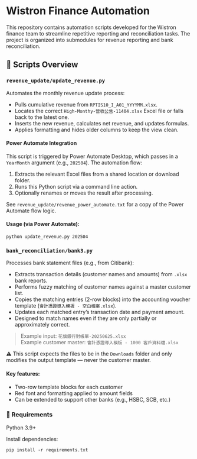 # Wistron Finance Automation

This repository contains automation scripts developed for the Wistron finance team to streamline repetitive reporting and reconciliation tasks. The project is organized into submodules for revenue reporting and bank reconciliation.


## 🔧 Scripts Overview

### `revenue_update/update_revenue.py`

Automates the monthly revenue update process:

- Pulls cumulative revenue from `RPTIS10_I_A01_YYYYMM.xlsx`.
- Locates the correct `High-Monthy-營收公告-11404.xlsx` Excel file or falls back to the latest one.
- Inserts the new revenue, calculates net revenue, and updates formulas.
- Applies formatting and hides older columns to keep the view clean.

#### Power Automate Integration

This script is triggered by Power Automate Desktop, which passes in a `YearMonth` argument (e.g., `202504`). The automation flow:

1. Extracts the relevant Excel files from a shared location or download folder.
2. Runs this Python script via a command line action.
3. Optionally renames or moves the result after processing.

See `revenue_update/revenue_power_automate.txt` for a copy of the Power Automate flow logic.

#### Usage (via Power Automate):
```
python update_revenue.py 202504
```

### `bank_reconciliation/bank3.py`

Processes bank statement files (e.g., from Citibank):

- Extracts transaction details (customer names and amounts) from `.xlsx` bank reports.
- Performs fuzzy matching of customer names against a master customer list.
- Copies the matching entries (2-row blocks) into the accounting voucher template (`會計憑證導入模板 - 空白檔案.xlsx`).
- Updates each matched entry’s transaction date and payment amount.
- Designed to match names even if they are only partially or approximately correct.

> Example input: `花旗銀行對帳單-20250625.xlsx`  
> Example customer master: `會計憑證導入模板 - 1000 客戶資料檔.xlsx`

⚠ This script expects the files to be in the `Downloads` folder and only modifies the output template — never the customer master.

#### Key features:
- Two-row template blocks for each customer
- Red font and formatting applied to amount fields
- Can be extended to support other banks (e.g., HSBC, SCB, etc.)

### 📌 Requirements
Python 3.9+

Install dependencies:
```
pip install -r requirements.txt
```

